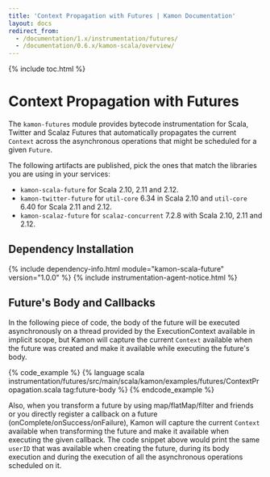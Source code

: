 ```yaml
---
title: 'Context Propagation with Futures | Kamon Documentation'
layout: docs
redirect_from:
  - /documentation/1.x/instrumentation/futures/
  - /documentation/0.6.x/kamon-scala/overview/
---
```


{% include toc.html %}

Context Propagation with Futures
================================

The `kamon-futures` module provides bytecode instrumentation for Scala, Twitter and Scalaz Futures that automatically
propagates the current `Context` across the asynchronous operations that might be scheduled for a given `Future`.

The following artifacts are published, pick the ones that match the libraries you are using in your services:

  * `kamon-scala-future` for Scala 2.10, 2.11 and 2.12.
  * `kamon-twitter-future` for `util-core` 6.34 in Scala 2.10 and `util-core` 6.40 for Scala 2.11 and 2.12.
  * `kamon-scalaz-future` for `scalaz-concurrent` 7.2.8 with Scala 2.10, 2.11 and 2.12.


## Dependency Installation
{% include dependency-info.html module="kamon-scala-future" version="1.0.0" %}
{% include instrumentation-agent-notice.html %}

## Future's Body and Callbacks ###

In the following piece of code, the body of the future will be executed asynchronously on a thread provided by the
ExecutionContext available in implicit scope, but Kamon will capture the current `Context` available when the future
was created and make it available while executing the future's body.

{% code_example %}
{%   language scala instrumentation/futures/src/main/scala/kamon/examples/futures/ContextPropagation.scala tag:future-body %}
{% endcode_example %}

Also, when you transform a future by using map/flatMap/filter and friends or you directly register a callback on a
future (onComplete/onSuccess/onFailure), Kamon will capture the current `Context` available when transforming
the future and make it available when executing the given callback. The code snippet above would print the same
`userID` that was available when creating the future, during its body execution and during the execution of all
the asynchronous operations scheduled on it.
